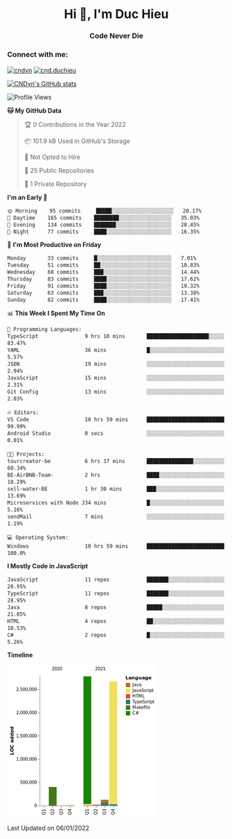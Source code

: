 <h1 align="center">Hi 👋, I'm Duc Hieu</h1>
<h3 align="center">Code Never Die</h3>

<h3 align="left">Connect with me:</h3>
<p align="left">
<a href="https://linkedin.com/in/cndvn" target="blank"><img align="center" src="https://img.shields.io/badge/LinkedIn-0077B5?style=for-the-badge&logo=linkedin&logoColor=white" alt="cndvn"/></a>
<a href="https://fb.com/cnd.duchieu" target="blank"><img align="center" src="https://img.shields.io/badge/Facebook-1877F2?style=for-the-badge&logo=facebook&logoColor=white" alt="cnd.duchieu"/></a>
</p>

[![CNDvn's GitHub stats](https://github-readme-stats.vercel.app/api?username=cndvn)](https://github.com/anuraghazra/github-readme-stats)

<!--START_SECTION:waka-->
![Profile Views](http://img.shields.io/badge/Profile%20Views-0-blue)

**🐱 My GitHub Data** 

> 🏆 0 Contributions in the Year 2022
 > 
> 📦 101.9 kB Used in GitHub's Storage 
 > 
> 🚫 Not Opted to Hire
 > 
> 📜 25 Public Repositories 
 > 
> 🔑 1 Private Repository 
 > 
**I'm an Early 🐤** 

```text
🌞 Morning    95 commits     █████░░░░░░░░░░░░░░░░░░░░   20.17% 
🌆 Daytime    165 commits    ████████░░░░░░░░░░░░░░░░░   35.03% 
🌃 Evening    134 commits    ███████░░░░░░░░░░░░░░░░░░   28.45% 
🌙 Night      77 commits     ████░░░░░░░░░░░░░░░░░░░░░   16.35%

```
📅 **I'm Most Productive on Friday** 

```text
Monday       33 commits     █░░░░░░░░░░░░░░░░░░░░░░░░   7.01% 
Tuesday      51 commits     ██░░░░░░░░░░░░░░░░░░░░░░░   10.83% 
Wednesday    68 commits     ███░░░░░░░░░░░░░░░░░░░░░░   14.44% 
Thursday     83 commits     ████░░░░░░░░░░░░░░░░░░░░░   17.62% 
Friday       91 commits     ████░░░░░░░░░░░░░░░░░░░░░   19.32% 
Saturday     63 commits     ███░░░░░░░░░░░░░░░░░░░░░░   13.38% 
Sunday       82 commits     ████░░░░░░░░░░░░░░░░░░░░░   17.41%

```


📊 **This Week I Spent My Time On** 

```text
💬 Programming Languages: 
TypeScript               9 hrs 10 mins       ████████████████████░░░░░   83.47% 
YAML                     36 mins             █░░░░░░░░░░░░░░░░░░░░░░░░   5.57% 
JSON                     19 mins             ░░░░░░░░░░░░░░░░░░░░░░░░░   2.94% 
JavaScript               15 mins             ░░░░░░░░░░░░░░░░░░░░░░░░░   2.31% 
Git Config               13 mins             ░░░░░░░░░░░░░░░░░░░░░░░░░   2.03%

🔥 Editors: 
VS Code                  10 hrs 59 mins      █████████████████████████   99.99% 
Android Studio           0 secs              ░░░░░░░░░░░░░░░░░░░░░░░░░   0.01%

🐱‍💻 Projects: 
tourcreator-be           6 hrs 37 mins       ███████████████░░░░░░░░░░   60.34% 
BE-AirBNB-Team-          2 hrs               ████░░░░░░░░░░░░░░░░░░░░░   18.29% 
sell-water-BE            1 hr 30 mins        ███░░░░░░░░░░░░░░░░░░░░░░   13.69% 
Microservices with Node J34 mins             █░░░░░░░░░░░░░░░░░░░░░░░░   5.16% 
sendMail                 7 mins              ░░░░░░░░░░░░░░░░░░░░░░░░░   1.19%

💻 Operating System: 
Windows                  10 hrs 59 mins      █████████████████████████   100.0%

```

**I Mostly Code in JavaScript** 

```text
JavaScript               11 repos            ███████░░░░░░░░░░░░░░░░░░   28.95% 
TypeScript               11 repos            ███████░░░░░░░░░░░░░░░░░░   28.95% 
Java                     8 repos             █████░░░░░░░░░░░░░░░░░░░░   21.05% 
HTML                     4 repos             ██░░░░░░░░░░░░░░░░░░░░░░░   10.53% 
C#                       2 repos             █░░░░░░░░░░░░░░░░░░░░░░░░   5.26%

```


**Timeline**

![Chart not found](https://raw.githubusercontent.com/CNDvn/CNDvn/main/charts/bar_graph.png) 


 Last Updated on 06/01/2022
<!--END_SECTION:waka-->

